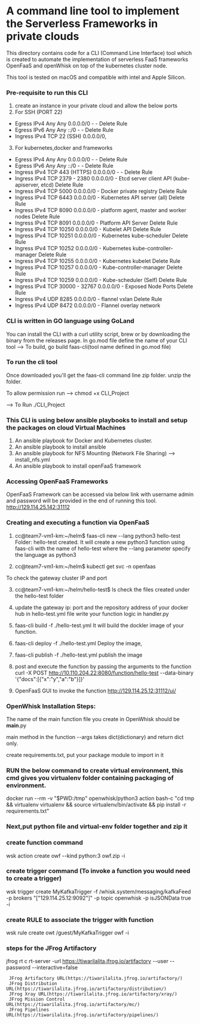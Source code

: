 
# A command line tool to implement the Serverless Frameworks in private clouds

This directory contains code for a CLI (Command Line Interface) tool which is created to automate the implementation
of serverless FaaS frameworks OpenFaaS and openWhisk on top of the kubernetes cluster node.

This tool is tested on macOS and compatible with intel and Apple Silicon.

### Pre-requisite to run this CLI

1) create an instance in your private cloud and allow the below ports
2) For SSH (PORT 22)
  - Egress	IPv4	Any	Any	0.0.0.0/0	-	-	Delete Rule
  - Egress	IPv6	Any	Any	::/0	-	-	Delete Rule
  - Ingress	IPv4	TCP	22 (SSH)	0.0.0.0/0,
3) For kubernetes,docker and frameworks 
 -  Egress	IPv4	Any	Any	0.0.0.0/0	-	-	Delete Rule
 - Egress	IPv6	Any	Any	::/0	-	-	Delete Rule
 -  Ingress	IPv4	TCP	443 (HTTPS)	0.0.0.0/0	-	-	Delete Rule
 -  Ingress	IPv4	TCP	2379 - 2380	0.0.0.0/0	-	Etcd server client API (kube-apiserver, etcd)	Delete Rule
 -  Ingress	IPv4	TCP	5000	0.0.0.0/0	-	Docker private registry	Delete Rule
 -  Ingress	IPv4	TCP	6443	0.0.0.0/0	-	Kubernetes API server (all)	Delete Rule
 -  Ingress	IPv4	TCP	8090	0.0.0.0/0	-	platform agent, master and worker nodes	Delete Rule
 -  Ingress	IPv4	TCP	8091	0.0.0.0/0	-	Platform API Server	Delete Rule
 -  Ingress	IPv4	TCP	10250	0.0.0.0/0	-	Kubelet API	Delete Rule
 -  Ingress	IPv4	TCP	10251	0.0.0.0/0	-	Kubernetes kube-scheduler	Delete Rule
 -  Ingress	IPv4	TCP	10252	0.0.0.0/0	-	Kubernetes kube-controller-manager	Delete Rule
 -  Ingress	IPv4	TCP	10255	0.0.0.0/0	-	Kubernetes kubelet	Delete Rule
 -  Ingress	IPv4	TCP	10257	0.0.0.0/0	-	Kube-controller-manager	Delete Rule
 -  Ingress	IPv4	TCP	10259	0.0.0.0/0	-	Kube-scheduler (Self)	Delete Rule
 -  Ingress	IPv4	TCP	30000 - 32767	0.0.0.0/0	-	Exposed Node Ports	Delete Rule
 -  Ingress	IPv4	UDP	8285	0.0.0.0/0	-	flannel vxlan	Delete Rule
 -  Ingress	IPv4	UDP	8472	0.0.0.0/0	-	Flannel overlay network

### CLI is written in GO language using GoLand

You can install the CLI with a curl utility script, brew or by downloading the binary from the releases page.
In go.mod file define the name of your CLI tool
--> To build,
go build faas-cli(tool name defined in go.mod file)

### To run the cli tool
Once downloaded you'll get the faas-cli command line zip folder.
unzip the folder.

To allow permission run 
--> chmod +x CLI_Project

--> To Run
./CLI_Project

### This CLI is using below ansible playbooks to install and setup the packages on cloud Virtual Machines
1) An ansible playbook for Docker and Kubernetes cluster.
2) An ansible playbook to install ansible 
3) An ansible playbook for NFS Mounting (Network File Sharing) --> install_nfs.yml
4) An ansible playbook to install openFaaS framework


### Accessing OpenFaaS Frameworks

OpenFaaS Framework can be accessed via below link with username admin and password will be provided in the end of running this tool.
http://129.114.25.142:31112

### Creating and executing a function via OpenFaaS

1) cc@team7-vm1-km:~/helm$ faas-cli new --lang python3 hello-test
   Folder: hello-test created.
   It will create a new python3 function using faas-cli with the name of hello-test where the --lang parameter specify the
   language as python3

2) cc@team7-vm1-km:~/helm$ kubectl get svc -n openfaas

To check the gateway cluster IP and port

3) cc@team7-vm1-km:~/helm/hello-test$ ls
   check the files created under the hello-test folder

4) update the gateway ip: port and the repository address of your docker hub in hello-test.yml file
   write your function logic in handler.py

5) faas-cli build -f ./hello-test.yml
   It will build the dockler image of your function.

6) faas-cli deploy -f ./hello-test.yml
   Deploy the image,

7) faas-cli publish -f ./hello-test.yml
   publish the image

8) post and execute the function by passing the arguments to the function
   curl -X POST http://10.110.204.22:8080/function/hello-test --data-binary '{"docs":[{"x":"y","a":"b"}]}'

9) OpenFaaS GUI to invoke the function
   http://129.114.25.12:31112/ui/


### OpenWhisk Installation Steps:

The name of the main function file you create in OpenWhisk should be __main__.py

main method in the function --args takes dict(dictionary) and return dict only.

create requirements.txt, put your package module to import in it

### RUN the below command to create virtual environment, this cmd gives you virtualenv folder containing packaging of environment.

docker run --rm -v "$PWD:/tmp" openwhisk/python3 action bash-c "cd tmp && virtualenv virtualenv
&& source virtualenv/bin/activate && pip install -r requirements.txt"


### Next,put python file and virtual-env folder together and zip it

### create function command
wsk action create owf --kind python:3 owf.zip -i

### create trigger command (To invoke a function you would need to create a trigger)

wsk trigger create MyKafkaTrigger -f /whisk.system/messaging/kafkaFeed -p
brokers "[\"129.114.25.12:9092\"]" -p topic openwhisk -p isJSONData true -i

### create RULE to associate the trigger with function

wsk rule create owt /guest/MyKafkaTrigger owf -i


### steps for the JFrog Artifactory

jfrog rt c rt-server -url https://tiwarilalita.jfrog.io/artifactory 
--user <USERNAME> --password <PASSWORD> --interactive=false


     JFrog Artifactory URL(https://tiwarilalita.jfrog.io/artifactory/)
     JFrog Distribution URL(https://tiwarilalita.jfrog.io/artifactory/distribution/)
     JFrog Xray URL(https://tiwarilalita.jfrog.io/artifactory/xray/)
     JFrog Mission Control URL(https://tiwarilalita.jfrog.io/artifactory/mc/)
     JFrog Pipelines URL(https://tiwarilalita.jfrog.io/artifactory/pipelines/)
